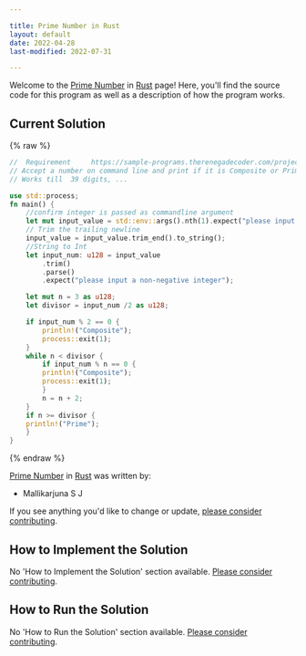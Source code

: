 ```yaml
---

title: Prime Number in Rust
layout: default
date: 2022-04-28
last-modified: 2022-07-31

---
```


Welcome to the [Prime Number](https://sampleprograms.io/projects/prime-number) in [Rust](https://sampleprograms.io/languages/rust) page! Here, you'll find the source code for this program as well as a description of how the program works.

## Current Solution

{% raw %}

```rust
//  Requirement     https://sample-programs.therenegadecoder.com/projects/prime-number/
// Accept a number on command line and print if it is Composite or Prime 
// Works till  39 digits, ...

use std::process;
fn main() {
    //confirm integer is passed as commandline argument
    let mut input_value = std::env::args().nth(1).expect("please input a non-negative integer");
    // Trim the trailing newline
    input_value = input_value.trim_end().to_string();
    //String to Int
    let input_num: u128 = input_value
        .trim()
        .parse()
        .expect("please input a non-negative integer");

    let mut n = 3 as u128;
    let divisor = input_num /2 as u128;

    if input_num % 2 == 0 {
        println!("Composite");
        process::exit(1);
    }    
    while n < divisor {  
        if input_num % n == 0 {
        println!("Composite");
        process::exit(1);        
        }
        n = n + 2;
    }
    if n >= divisor {
    println!("Prime");
    }
}
```

{% endraw %}

[Prime Number](https://sampleprograms.io/projects/prime-number) in [Rust](https://sampleprograms.io/languages/rust) was written by:

- Mallikarjuna S J

If you see anything you'd like to change or update, [please consider contributing](https://github.com/TheRenegadeCoder/sample-programs).

## How to Implement the Solution

No 'How to Implement the Solution' section available. [Please consider contributing](https://github.com/TheRenegadeCoder/sample-programs-website).

## How to Run the Solution

No 'How to Run the Solution' section available. [Please consider contributing](https://github.com/TheRenegadeCoder/sample-programs-website).